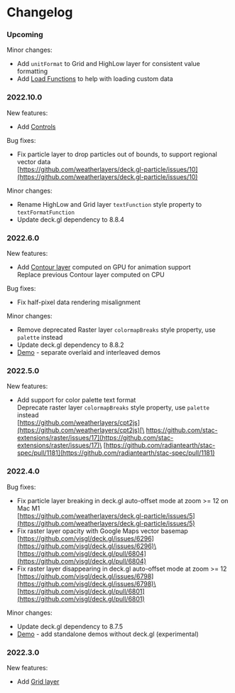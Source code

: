 # Changelog

### Upcoming

Minor changes:

* Add `unitFormat` to Grid and HighLow layer for consistent value formatting
* Add [Load Functions](functions.md#load-functions) to help with loading custom data

### 2022.10.0

New features:

* Add [Controls](controls/)

Bug fixes:

* Fix particle layer to drop particles out of bounds, to support regional vector data\
  [https://github.com/weatherlayers/deck.gl-particle/issues/10](https://github.com/weatherlayers/deck.gl-particle/issues/10)

Minor changes:

* Rename HighLow and Grid layer `textFunction` style property to `textFormatFunction`
* Update deck.gl dependency to 8.8.4

### 2022.6.0

New features:

* Add [Contour layer](layers/contour-layer.md) computed on GPU for animation support\
  Replace previous Contour layer computed on CPU

Bug fixes:

* Fix half-pixel data rendering misalignment

Minor changes:

* Remove deprecated Raster layer `colormapBreaks` style property, use `palette` instead
* Update deck.gl dependency to 8.8.2
* [Demo](https://demo.weatherlayers.com/) - separate overlaid and interleaved demos

### 2022.5.0

New features:

* Add support for color palette text format\
  Deprecate raster layer `colormapBreaks` style property, use `palette` instead\
  [https://github.com/weatherlayers/cpt2js](https://github.com/weatherlayers/cpt2js)[\
  https://github.com/stac-extensions/raster/issues/17](https://github.com/stac-extensions/raster/issues/17)\
  [https://github.com/radiantearth/stac-spec/pull/1181](https://github.com/radiantearth/stac-spec/pull/1181)

### 2022.4.0

Bug fixes:

* Fix particle layer breaking in deck.gl auto-offset mode at zoom >= 12 on Mac M1\
  [https://github.com/weatherlayers/deck.gl-particle/issues/5](https://github.com/weatherlayers/deck.gl-particle/issues/5)
* Fix raster layer opacity with Google Maps vector basemap\
  [https://github.com/visgl/deck.gl/issues/6296](https://github.com/visgl/deck.gl/issues/6296)\
  [https://github.com/visgl/deck.gl/pull/6804](https://github.com/visgl/deck.gl/pull/6804)
* Fix raster layer disappearing in deck.gl auto-offset mode at zoom >= 12\
  [https://github.com/visgl/deck.gl/issues/6798](https://github.com/visgl/deck.gl/issues/6798)\
  [https://github.com/visgl/deck.gl/pull/6801](https://github.com/visgl/deck.gl/pull/6801)

Minor changes:

* Update deck.gl dependency to 8.7.5
* [Demo](https://demo.weatherlayers.com/) - add standalone demos without deck.gl (experimental)

### 2022.3.0

New features:

* Add [Grid layer](layers/grid-layer.md)
